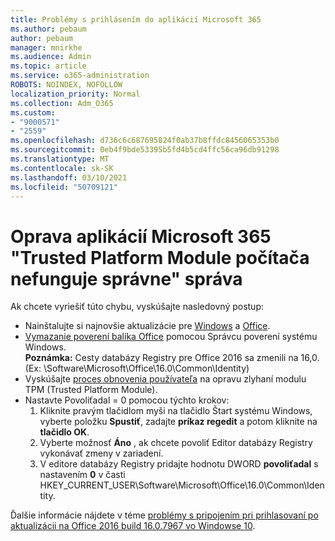 ```yaml
---
title: Problémy s prihlásením do aplikácií Microsoft 365
ms.author: pebaum
author: pebaum
manager: mnirkhe
ms.audience: Admin
ms.topic: article
ms.service: o365-administration
ROBOTS: NOINDEX, NOFOLLOW
localization_priority: Normal
ms.collection: Adm_O365
ms.custom:
- "9000571"
- "2559"
ms.openlocfilehash: d736c6c687695824f0ab37b8ffdc8456065353b0
ms.sourcegitcommit: 0eb4f9bde53395b5fd4b5cd4ffc56ca96db91298
ms.translationtype: MT
ms.contentlocale: sk-SK
ms.lasthandoff: 03/10/2021
ms.locfileid: "50709121"
---
```

# <a name="fixing-the-microsoft-365-apps-your-computers-trusted-platform-module-is-not-functioning-properly-message"></a>Oprava aplikácií Microsoft 365 "Trusted Platform Module počítača nefunguje správne" správa

Ak chcete vyriešiť túto chybu, vyskúšajte nasledovný postup:

- Nainštalujte si najnovšie aktualizácie pre [Windows](https://support.microsoft.com/help/4027667/windows-10-update) a [Office](https://support.office.com/article/update-office-and-your-computer-with-microsoft-update-2ab296f3-7f03-43a2-8e50-46de917611c5).
- [Vymazanie poverení balíka Office](https://docs.microsoft.com/office/troubleshoot/office-suite-issues/another-account-already-signed-in#step-4-clear-cached-credentials-on-the-computer) pomocou Správcu poverení systému Windows.<br/>
    **Poznámka:** Cesty databázy Registry pre Office 2016 sa zmenili na 16,0. (Ex: \Software\Microsoft\Office\16.0\Common\Identity\)
- Vyskúšajte [proces obnovenia používateľa](https://docs.microsoft.com/office365/troubleshoot/administration/connection-issue-when-sign-in-office-2016#symptom-2) na opravu zlyhaní modulu TPM (Trusted Platform Module).
- Nastavte Povoliťadal = 0 pomocou týchto krokov:  
    1. Kliknite pravým tlačidlom myši na tlačidlo Štart systému Windows, vyberte položku **Spustiť**, zadajte **príkaz regedit** a potom kliknite na **tlačidlo OK**.
    2. Vyberte možnosť **Áno** , ak chcete povoliť Editor databázy Registry vykonávať zmeny v zariadení.
    3. V editore databázy Registry pridajte hodnotu DWORD **povoliťadal** s nastavením **0** v časti HKEY_CURRENT_USER\Software\Microsoft\Office\16.0\Common\Identity.

Ďalšie informácie nájdete v téme [problémy s pripojením pri prihlasovaní po aktualizácii na Office 2016 build 16.0.7967 vo Windowse 10](https://docs.microsoft.com/office365/troubleshoot/administration/connection-issue-when-sign-in-office-2016).